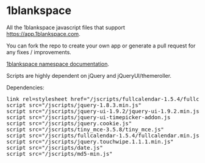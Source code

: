 1blankspace
===========

All the 1blankspace javascript files that support <a href="https://app.1blankspace.com" target="_blank">https://app.1blankspace.com</a>.

You can fork the repo to create your own app or generate a pull request for any fixes / improvements.

<a href="http://mydigitalstructure.com/1blankspace" target="_blank">1blankspace namespace documentation</a>.

Scripts are highly dependent on jQuery and jQueryUI/themeroller.

Dependencies:

<pre>
link rel=stylesheet href="/jscripts/fullcalendar-1.5.4/fullcalendar.css">
script src="/jscripts/jquery-1.8.3.min.js"
script src="/jscripts/jquery-ui-1.9.2/jquery-ui-1.9.2.min.js"
script src="/jscripts/jquery-ui-timepicker-addon.js
script src="/jscripts/jquery.cookie.js"
script src="/jscripts/tiny_mce-3.5.8/tiny_mce.js"
script src="/jscripts/fullcalendar-1.5.4/fullcalendar.min.js"
script src="/jscripts/jquery.touchwipe.1.1.1.min.js"
script src="/jscripts/date.js"
script src="/jscripts/md5-min.js"
</pre>
